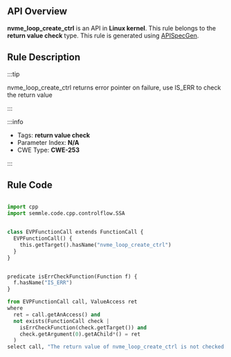 ---
---


## API Overview
**nvme_loop_create_ctrl** is an API in **Linux kernel**. This rule belongs to the **return value check** type. This rule is generated using [APISpecGen](../../tools/APISpecGen).
## Rule Description

:::tip

nvme_loop_create_ctrl returns error pointer on failure, use IS_ERR to check the return value

:::

:::info

- Tags: **return value check**
- Parameter Index: **N/A**
- CWE Type: **CWE-253**

:::

## Rule Code
```python

import cpp
import semmle.code.cpp.controlflow.SSA


class EVPFunctionCall extends FunctionCall {
  EVPFunctionCall() {
    this.getTarget().hasName("nvme_loop_create_ctrl")
  }
}


predicate isErrCheckFunction(Function f) {
  f.hasName("IS_ERR") 
}

from EVPFunctionCall call, ValueAccess ret
where
  ret = call.getAnAccess() and
  not exists(FunctionCall check |
    isErrCheckFunction(check.getTarget()) and
    check.getArgument(0).getAChild*() = ret
  )
select call, "The return value of nvme_loop_create_ctrl is not checked with IS_ERR."
    
```